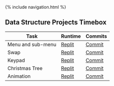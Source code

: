 {% include navigation.html %}

## Data Structure Projects Timebox
| Task | Runtime | Commits | 
| --- | --- | --- |
| Menu and sub-menu | [Replit](https://replit.com/@GennalynBongola/menu) | [Commit](https://github.com/Gennalynb123/Individual-Algorithmic-Project/blob/main/templates/menu.py) |
| Swap | [Replit](https://replit.com/@GennalynBongola/Swap) | [Commit](https://github.com/Gennalynb123/Individual-Algorithmic-Project/blob/main/templates/swap.py) |
| Keypad | [Replit](https://replit.com/@GennalynBongola/keyboard#main.py) | [Commit](https://github.com/Gennalynb123/Individual-Algorithmic-Project/commit/99a62f004c33f5790c295b3052efc2dd46ad90c7) |
| Christmas Tree | [Replit](https://replit.com/@GennalynBongola/Tree#main.py) | [Commit](https://github.com/Gennalynb123/Individual-Algorithmic-Project/blob/main/templates/Tree.py) |
| Animation | [Replit](https://replit.com/@kiannp44/Boat-Animation?v=1) | [Commit](https://github.com/Gennalynb123/Individual-Algorithmic-Project/blob/main/templates/animation.py) |
